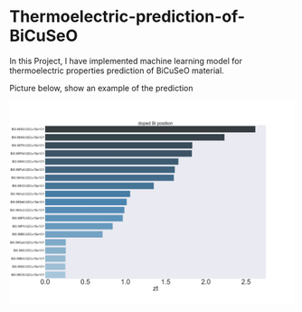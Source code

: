 # Thermoelectric-prediction-of-BiCuSeO

In this Project, I have implemented machine learning model for thermoelectric properties prediction of BiCuSeO material.

Picture below, show an example of the prediction

![alt text](https://github.com/NuttawatParse/Thermoelectric-prediction-of-BiCuSeO/blob/main/prediction%20of%20dope%20Bi.jpg)
